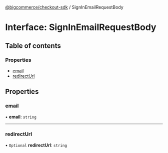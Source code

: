 [@bigcommerce/checkout-sdk](../README.md) / SignInEmailRequestBody

# Interface: SignInEmailRequestBody

## Table of contents

### Properties

- [email](SignInEmailRequestBody.md#email)
- [redirectUrl](SignInEmailRequestBody.md#redirecturl)

## Properties

### email

• **email**: `string`

___

### redirectUrl

• `Optional` **redirectUrl**: `string`
